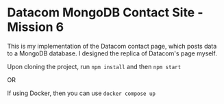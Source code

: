 # Datacom MongoDB Contact Site - Mission 6

This is my implementation of the Datacom contact page, which posts data to a MongoDB database. I designed the replica of Datacom's page myself.

Upon cloning the project, run `npm install` and then `npm start`

OR

If using Docker, then you can use `docker compose up`
